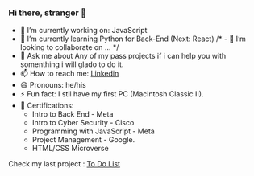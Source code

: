 ### Hi there, stranger 👋

- 🔭 I’m currently working on: JavaScript
- 🌱 I’m currently learning Python for Back-End (Next: React)
/* - 👯 I’m looking to collaborate on ... */
- 💬 Ask me about Any of my pass projects if i can help you with somenthing i will glado to do it.
- 📫 How to reach me: [Linkedin](https://www.linkedin.com/in/daniel-g-sierra-60472719/)
- 😄 Pronouns: he/his
- ⚡ Fun fact: I stil have my first PC (Macintosh Classic II).
- 🥇 Certifications: 
    - Intro to Back End - Meta 
    - Intro to Cyber Security - Cisco
    - Programming with JavaScript - Meta
    - Project Management - Google.
    - HTML/CSS Microverse

Check my last project : [To Do List](https://dgonzalesi.github.io/To-Do-List-Webpack/)
